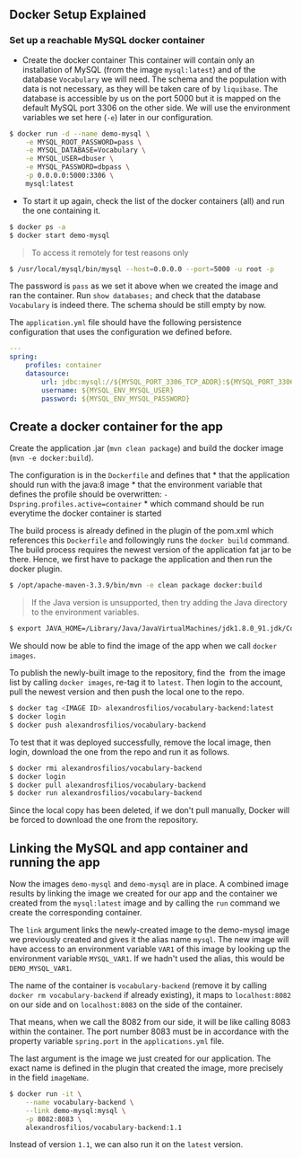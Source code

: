 ## Docker Setup Explained ##

### Set up a reachable MySQL docker container ###
* Create the docker container
This container will contain only an installation of MySQL (from the image ``mysql:latest``) and of the database ``Vocabulary`` we will need. The schema and the population with data is not necessary, as they will be taken care of by ``liquibase``.
The database is accessible by us on the port 5000 but it is mapped on the default MySQL port 3306 on the other side.
We will use the environment variables we set here (``-e``) later in our configuration.

```bash
$ docker run -d --name demo-mysql \
	-e MYSQL_ROOT_PASSWORD=pass \
	-e MYSQL_DATABASE=Vocabulary \
	-e MYSQL_USER=dbuser \
	-e MYSQL_PASSWORD=dbpass \
	-p 0.0.0.0:5000:3306 \
	mysql:latest
```

* To start it up again, check the list of the docker containers (all) and run the one containing it.

```bash
$ docker ps -a
$ docker start demo-mysql
```

> To access it remotely for test reasons only
```bash
$ /usr/local/mysql/bin/mysql --host=0.0.0.0 --port=5000 -u root -p
```
The password is ``pass`` as we set it above when we created the image and ran the container. Run ``show databases;`` and check that the database ``Vocabulary`` is indeed there. The schema should be still empty by now.

The ``application.yml`` file should have the following persistence configuration that uses the configuration we defined before.

```yaml
---
spring:
    profiles: container
    datasource:
        url: jdbc:mysql://${MYSQL_PORT_3306_TCP_ADDR}:${MYSQL_PORT_3306_TCP_PORT}/${MYSQL_ENV_MYSQL_DATABASE}
        username: ${MYSQL_ENV_MYSQL_USER}
        password: ${MYSQL_ENV_MYSQL_PASSWORD}
```

## Create a docker container for the app ##

Create the application .jar (``mvn clean package``) and build the docker image (``mvn -e docker:build``).

The configuration is in the ``Dockerfile`` and defines that
    * that the application should run with the java:8 image
    * that the environment variable that defines the profile should be overwritten: ``-Dspring.profiles.active=container``
    * which command should be run everytime the docker container is started

The build process is already defined in the plugin of the pom.xml which references this ``Dockerfile`` and followingly runs the ``docker build`` command.
The build process requires the newest version of the application fat jar to be there. Hence, we first have to package the application and then run the docker plugin.

```bash
$ /opt/apache-maven-3.3.9/bin/mvn -e clean package docker:build
```

> If the Java version is unsupported, then try adding the Java directory to the environment variables.

```bash
$ export JAVA_HOME=/Library/Java/JavaVirtualMachines/jdk1.8.0_91.jdk/Contents/Home
```

We should now be able to find the image of the app when we call ``docker images``.

To publish the newly-built image to the repository, find the <IMAGE ID> from the image list by calling ``docker images``, re-tag it to ``latest``. 
Then login to the account, pull the newest version and then push the local one to the repo.


```bash
$ docker tag <IMAGE ID> alexandrosfilios/vocabulary-backend:latest
$ docker login
$ docker push alexandrosfilios/vocabulary-backend
```

To test that it was deployed successfully, remove the local image, then login, download the one from the repo and run it as follows.

```bash
$ docker rmi alexandrosfilios/vocabulary-backend
$ docker login
$ docker pull alexandrosfilios/vocabulary-backend
$ docker run alexandrosfilios/vocabulary-backend
```

Since the local copy has been deleted, if we don't pull manually, Docker will be forced to download the one from the repository.

## Linking the MySQL and app container and running the app ##

Now the images ``demo-mysql`` and ``demo-mysql`` are in place. A combined image results by linking the image we created for our app and the container we created from the ``mysql:latest`` image and by calling the ``run`` command we create the corresponding container.

The ``link`` argument links the newly-created image to the demo-mysql image we previously created and gives it the alias name ``mysql``. The new image will have access to an environment variable ``VAR1`` of this image by looking up the environment variable ``MYSQL_VAR1``.
If we hadn't used the alias, this would be ``DEMO_MYSQL_VAR1``.

The name of the container is ``vocabulary-backend`` (remove it by calling ``docker rm vocabulary-backend`` if already existing), it maps to ``localhost:8082`` on our side and on ``localhost:8083`` on the side of the container.

That means, when we call the 8082 from our side, it will be like calling 8083 within the container. The port number 8083 must be in accordance with the property variable ``spring.port`` in the ``applications.yml`` file.

The last argument is the image we just created for our application. The exact name is defined in the plugin that created the image, more precisely in the field ``imageName``.

```bash
$ docker run -it \
    --name vocabulary-backend \
    --link demo-mysql:mysql \
    -p 8082:8083 \
    alexandrosfilios/vocabulary-backend:1.1
```

Instead of version ``1.1``, we can also run it on the ``latest`` version.
